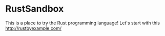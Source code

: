 # RustSandbox

This is a place to try the Rust programming language! Let's start with this http://rustbyexample.com/
